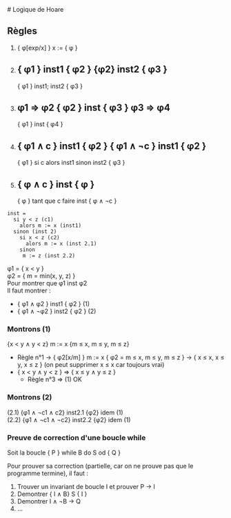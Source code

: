 <LINK href="../frac.css" rel="stylesheet" type="text/css">
# Logique de Hoare

## Règles

1. { &phi;[exp/x] } x := { &phi; }  
2. { &phi;1 } inst1 { &phi;2 }      {&phi;2} inst2 { &phi;3 }  
   ---------------------------------------------------  
   { &phi;1 } inst1; inst2 { &phi;3 }  
3. &phi;1 &rArr; &phi;2  { &phi;2 } inst { &phi;3 }  &phi;3 &rArr; &phi;4  
   ---------------------------------------------------  
   { &phi;1 } inst { &phi;4 }  
4. { &phi;1 &and; c } inst1 { &phi;2 }   { &phi;1 &and; &not;c } inst1 { &phi;2 }  
   ---------------------------------------------------  
   { &phi;1 } si c alors inst1 sinon inst2 { &phi;3 }  
5. { &phi; &and; c } inst { &phi; }  
   ---------------------------------------------------  
   { &phi; } tant que c faire inst { &phi; &and; &not;c }  

```
inst =
  si y < z (c1)
    alors m := x (inst1)
  sinon (inst 2)
    si x < z (c2)
      alors m := x (inst 2.1)
    sinon
     m := z (inst 2.2)
```

&phi;1 = { x < y }  
&phi;2 = { m = min(x, y, z) }  
Pour montrer que &phi;1 inst &phi;2  
Il faut montrer :
* { &phi;1 &and; &phi;2 } inst1 { &phi;2 } (1)
* { &phi;1 &and; &not;&phi;2 } inst2 { &phi;2 } (2)

### Montrons (1)
{x < y &and; y < z} m := x {m &le; x, m &le; y, m &le; z}  
* Règle n°1
  &rarr; { &phi;2[x/m] } m := x { &phi;2 = m &le; x, m &le; y, m &le; z }
  &rarr;  { x &le; x, x &le; y, x &le; z } (on peut supprimer x &le; x car toujours vrai)
* { x < y &and; y < z } &rArr; { x &le; y &and; y &le; z }
  + Règle n°3 &rArr; (1) OK

### Montrons (2)
(2.1) {&phi;1 &and; &not;c1 &and; c2} inst2.1 {&phi;2} idem (1)  
(2.2) {&phi;1 &and; &not;c1 &and; &not;c2} inst2.2 {&phi;2} idem (1)

### Preuve de correction d'une boucle while

Soit la boucle { P } while B do S od { Q }

Pour prouver sa correction (partielle, car on ne prouve pas que le programme termine), il faut :

1. Trouver un invariant de boucle I et prouver P &rarr; I
2. Demontrer { I &and; B} S { I }
3. Demontrer I &and; &not;B &rarr; Q
4. ...

